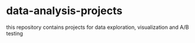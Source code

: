 # data-analysis-projects
this repository contains projects for data exploration, visualization and A/B testing  
